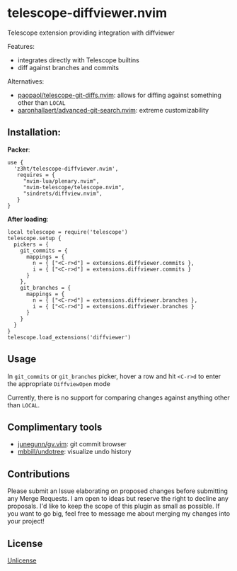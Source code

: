 # telescope-diffviewer.nvim

Telescope extension providing integration with diffviewer

Features:  
- integrates directly with Telescope builtins
- diff against branches and commits

Alternatives:
- [paopaol/telescope-git-diffs.nvim](https://github.com/paopaol/telescope-git-diffs.nvim): allows for diffing against something other than `LOCAL`
- [aaronhallaert/advanced-git-search.nvim](https://github.com/aaronhallaert/advanced-git-search.nvim): extreme customizability

## Installation:

**Packer**:  
```
use {
  'z3ht/telescope-diffviewer.nvim',
   requires = {
     "nvim-lua/plenary.nvim",
     "nvim-telescope/telescope.nvim",
     "sindrets/diffview.nvim",
   }
}
```

**After loading**:  
```
local telescope = require('telescope')
telescope.setup {
  pickers = {
    git_commits = {
      mappings = {
        n = { ["<C-r>d"] = extensions.diffviewer.commits },
        i = { ["<C-r>d"] = extensions.diffviewer.commits }
      }
    },
    git_branches = {
      mappings = {
        n = { ["<C-r>d"] = extensions.diffviewer.branches },
        i = { ["<C-r>d"] = extensions.diffviewer.branches }
      }
    }
  }
}
telescope.load_extensions('diffviewer')
```

## Usage

In `git_commits` or `git_branches` picker, hover a row and hit `<C-r>d` to enter the appropriate `DiffviewOpen` mode

Currently, there is no support for comparing changes against anything other than `LOCAL`.

## Complimentary tools  
- [junegunn/gv.vim](https://github.com/junegunn/gv.vim): git commit browser 
- [mbbill/undotree](https://github.com/mbbill/undotree): visualize undo history

## Contributions

Please submit an Issue elaborating on proposed changes before submitting any Merge Requests. I am open to ideas but reserve the right to decline any proposals. I'd like to keep the scope of this plugin as small as possible. If you want to go big, feel free to message me about merging my changes into your project!

## License

[Unlicense](https://unlicense.org/)
